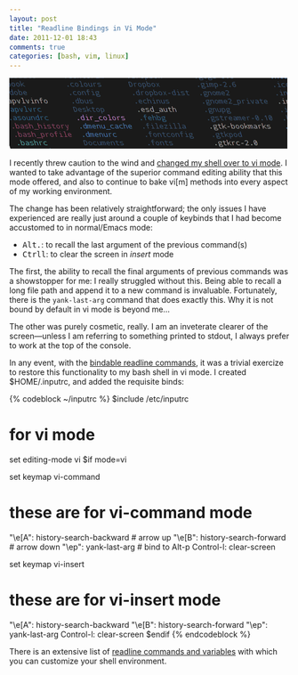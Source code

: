 ```yaml
---
layout: post
title: "Readline Bindings in Vi Mode"
date: 2011-12-01 18:43
comments: true
categories: [bash, vim, linux]
---
```

![image](/images/post_images/readline.png)

I recently threw caution to the wind and 
[changed my shell over to vi mode](https://bitbucket.org/jasonwryan/eeepc/changeset/765405e97e25 "Bitbucket commit").
I wanted to take advantage of the superior command editing ability that
this mode offered, and also to continue to bake vi[m] methods into every
aspect of my working environment.

The change has been relatively straightforward; the only issues I have
experienced are really just around a couple of keybinds that I had
become accustomed to in normal/Emacs mode:

-   <kbd>Alt</kbd><kbd>.</kbd>: to recall the last argument of the previous command(s)
-   <kbd>Ctrl</kbd><kbd>l</kbd>: to clear the screen in *insert* mode

The first, the ability to recall the final arguments of previous
commands was a showstopper for me: I really struggled without this.
Being able to recall a long file path and append it to a new command is
invaluable. Fortunately, there is the `yank-last-arg` command that does
exactly this. Why it is not bound by default in vi mode is beyond me…

The other was purely cosmetic, really. I am an inveterate clearer of the
screen—unless I am referring to something printed to stdout, I always
prefer to work at the top of the console.

In any event, with the 
[bindable readline commands](http://tiswww.case.edu/php/chet/readline/readline.html#SEC13 "GNU Readline Library"),
it was a trivial exercize to restore this functionality to my bash shell
in vi mode. I created <span class="file">$HOME/.inputrc</span>, and added the requisite binds:

{% codeblock ~/inputrc %}
$include /etc/inputrc

# for vi mode
set editing-mode vi
$if mode=vi

set keymap vi-command
# these are for vi-command mode
"\e[A": history-search-backward            # arrow up
"\e[B": history-search-forward             # arrow down
"\ep": yank-last-arg                       # bind to Alt-p
Control-l: clear-screen

set keymap vi-insert
# these are for vi-insert mode
"\e[A": history-search-backward
"\e[B": history-search-forward
"\ep": yank-last-arg
Control-l: clear-screen
$endif
{% endcodeblock %}

There is an extensive list of 
[readline commands and variables](http://linux.about.com/library/cmd/blcmdl3_readline.htm "About.Linux page on readline")
with which you can customize your shell environment.
